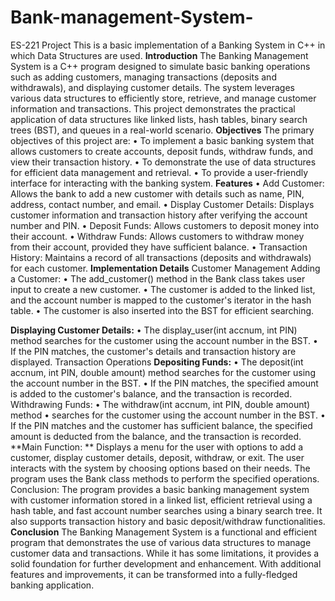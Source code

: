 # Bank-management-System-
ES-221 Project 
This is a basic implementation of a Banking System in C++ in which Data Structures are used.
**Introduction**
The Banking Management System is a C++ program designed to simulate basic banking operations such as adding customers, managing transactions (deposits and withdrawals), and displaying customer details. The system leverages various data structures to efficiently store, retrieve, and manage customer information and transactions. This project demonstrates the practical application of data structures like linked lists, hash tables, binary search trees (BST), and queues in a real-world scenario.
 **Objectives**
The primary objectives of this project are:
•	To implement a basic banking system that allows customers to create accounts, deposit funds, withdraw funds, and view their transaction history.
•	To demonstrate the use of data structures for efficient data management and retrieval.
•	To provide a user-friendly interface for interacting with the banking system.
**Features**
•	Add Customer: Allows the bank to add a new customer with details such as name, PIN, address, contact number, and email.
•	Display Customer Details: Displays customer information and transaction history after verifying the account number and PIN.
•	Deposit Funds: Allows customers to deposit money into their account.
•	Withdraw Funds: Allows customers to withdraw money from their account, provided they have sufficient balance.
•	Transaction History: Maintains a record of all transactions (deposits and withdrawals) for each customer.
**Implementation Details**
Customer Management
Adding a Customer:
•	The add_customer() method in the Bank class takes user input to create a new customer. 
•	The customer is added to the linked list, and the account number is mapped to the customer's iterator in the hash table.
•	The customer is also inserted into the BST for efficient searching.

**Displaying Customer Details:**
•	The display_user(int accnum, int PIN) method searches for the customer using the account number in the BST.
•	If the PIN matches, the customer's details and transaction history are displayed.
Transaction Operations
**Depositing Funds:**
•	The deposit(int accnum, int PIN, double amount) method searches for the customer using the account number in the BST.
•	If the PIN matches, the specified amount is added to the customer's balance, and the transaction is recorded.
Withdrawing Funds:
•	The withdraw(int accnum, int PIN, double amount) method
•	searches for the customer using the account number in the BST.
•	If the PIN matches and the customer has sufficient balance, the specified amount is deducted from the balance, and the transaction is recorded.
**Main Function: **
Displays a menu for the user with options to add a customer, display customer details, deposit, withdraw, or exit. The user interacts with the system by choosing options based on their needs. The program uses the Bank class methods to perform the specified operations. Conclusion: The program provides a basic banking management system with customer information stored in a linked list, efficient retrieval using a hash table, and fast account number searches using a binary search tree. It also supports transaction history and basic deposit/withdraw functionalities.
**Conclusion**
The Banking Management System is a functional and efficient program that demonstrates the use of various data structures to manage customer data and transactions. While it has some limitations, it provides a solid foundation for further development and enhancement. With additional features and improvements, it can be transformed into a fully-fledged banking application.
